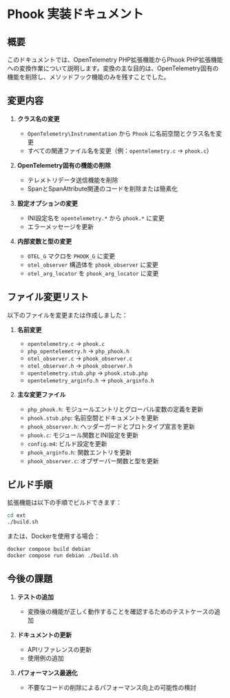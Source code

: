 # Phook 実装ドキュメント

## 概要

このドキュメントでは、OpenTelemetry PHP拡張機能からPhook PHP拡張機能への変換作業について説明します。変換の主な目的は、OpenTelemetry固有の機能を削除し、メソッドフック機能のみを残すことでした。

## 変更内容

1. **クラス名の変更**
   - `OpenTelemetry\Instrumentation` から `Phook` に名前空間とクラス名を変更
   - すべての関連ファイル名を変更（例：`opentelemetry.c` → `phook.c`）

2. **OpenTelemetry固有の機能の削除**
   - テレメトリデータ送信機能を削除
   - SpanとSpanAttribute関連のコードを削除または簡素化

3. **設定オプションの変更**
   - INI設定名を `opentelemetry.*` から `phook.*` に変更
   - エラーメッセージを更新

4. **内部変数と型の変更**
   - `OTEL_G` マクロを `PHOOK_G` に変更
   - `otel_observer` 構造体を `phook_observer` に変更
   - `otel_arg_locator` を `phook_arg_locator` に変更

## ファイル変更リスト

以下のファイルを変更または作成しました：

1. **名前変更**
   - `opentelemetry.c` → `phook.c`
   - `php_opentelemetry.h` → `php_phook.h`
   - `otel_observer.c` → `phook_observer.c`
   - `otel_observer.h` → `phook_observer.h`
   - `opentelemetry.stub.php` → `phook.stub.php`
   - `opentelemetry_arginfo.h` → `phook_arginfo.h`

2. **主な変更ファイル**
   - `php_phook.h`: モジュールエントリとグローバル変数の定義を更新
   - `phook.stub.php`: 名前空間とドキュメントを更新
   - `phook_observer.h`: ヘッダーガードとプロトタイプ宣言を更新
   - `phook.c`: モジュール関数とINI設定を更新
   - `config.m4`: ビルド設定を更新
   - `phook_arginfo.h`: 関数エントリを更新
   - `phook_observer.c`: オブザーバー関数と型を更新

## ビルド手順

拡張機能は以下の手順でビルドできます：

```bash
cd ext
./build.sh
```

または、Dockerを使用する場合：

```bash
docker compose build debian
docker compose run debian ./build.sh
```

## 今後の課題

1. **テストの追加**
   - 変換後の機能が正しく動作することを確認するためのテストケースの追加

2. **ドキュメントの更新**
   - APIリファレンスの更新
   - 使用例の追加

3. **パフォーマンス最適化**
   - 不要なコードの削除によるパフォーマンス向上の可能性の検討
